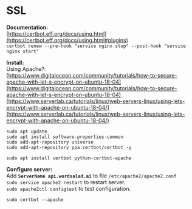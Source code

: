 # SSL

**Documentation:**  
[https://certbot.eff.org/docs/using.html](https://certbot.eff.org/docs/using.html#plugins)  
`certbot renew --pre-hook "service nginx stop" --post-hook "service nginx start"`

**Install:**  
Using Apache?:  
[https://www.digitalocean.com/community/tutorials/how-to-secure-apache-with-let-s-encrypt-on-ubuntu-18-04](https://www.digitalocean.com/community/tutorials/how-to-secure-apache-with-let-s-encrypt-on-ubuntu-18-04)  
[https://www.serverlab.ca/tutorials/linux/web-servers-linux/using-lets-encrypt-with-apache-on-ubuntu-18-04/](https://www.serverlab.ca/tutorials/linux/web-servers-linux/using-lets-encrypt-with-apache-on-ubuntu-18-04/)

```text
sudo apt update
sudo apt install software-properties-common
sudo add-apt-repository universe
sudo add-apt-repository ppa:certbot/certbot -y

sudo apt install certbot python-certbot-apache
```

**Configure server:**  
Add **`ServerName api.wordsalad.ai`** to file `/etc/apache2/apache2.conf`  
`sudo service apache2 restart` to restart server.  
`sudo apache2ctl configtest` to test configuration.

`sudo certbot --apache`

